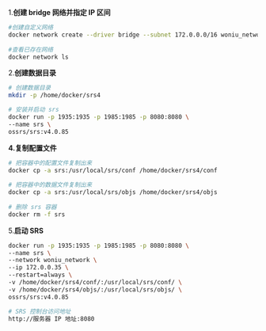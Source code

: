 1.**创建 bridge 网络并指定 IP 区间**

```sh
#创建自定义网络
docker network create --driver bridge --subnet 172.0.0.0/16 woniu_network
 
#查看已存在网络
docker network ls
```

2.**创建数据目录**

```sh
# 创建数据目录
mkdir -p /home/docker/srs4
```

```sh
# 安装并启动 srs
docker run -p 1935:1935 -p 1985:1985 -p 8080:8080 \
--name srs \
ossrs/srs:v4.0.85
```

**4.复制配置文件**

```sh
# 把容器中的配置文件复制出来
docker cp -a srs:/usr/local/srs/conf /home/docker/srs4/conf
​
# 把容器中的数据文件复制出来
docker cp -a srs:/usr/local/srs/objs /home/docker/srs4/objs
​
# 删除 srs 容器
docker rm -f srs
```

5.**启动 SRS**

```sh
docker run -p 1935:1935 -p 1985:1985 -p 8080:8080 \
--name srs \
--network woniu_network \
--ip 172.0.0.35 \
--restart=always \
-v /home/docker/srs4/conf/:/usr/local/srs/conf/ \
-v /home/docker/srs4/objs/:/usr/local/srs/objs/ \
ossrs/srs:v4.0.85 
```

```sh
# SRS 控制台访问地址
http://服务器 IP 地址:8080
```
